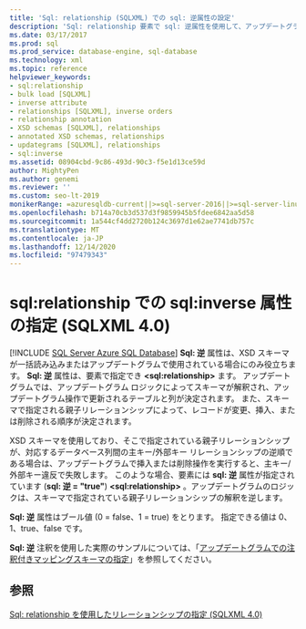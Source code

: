 ```yaml
---
title: 'Sql: relationship (SQLXML) での sql: 逆属性の設定'
description: 'Sql: relationship 要素で sql: 逆属性を使用して、アップデートグラム操作でデータベース列間のリレーションシップを指定する方法について説明します。'
ms.date: 03/17/2017
ms.prod: sql
ms.prod_service: database-engine, sql-database
ms.technology: xml
ms.topic: reference
helpviewer_keywords:
- sql:relationship
- bulk load [SQLXML]
- inverse attribute
- relationships [SQLXML], inverse orders
- relationship annotation
- XSD schemas [SQLXML], relationships
- annotated XSD schemas, relationships
- updategrams [SQLXML], relationships
- sql:inverse
ms.assetid: 08904cbd-9c86-493d-90c3-f5e1d13ce59d
author: MightyPen
ms.author: genemi
ms.reviewer: ''
ms.custom: seo-lt-2019
monikerRange: =azuresqldb-current||>=sql-server-2016||>=sql-server-linux-2017||=azuresqldb-mi-current
ms.openlocfilehash: b714a70cb3d537d3f9859945b5fdee6842aa5d58
ms.sourcegitcommit: 1a544cf4dd2720b124c3697d1e62ae7741db757c
ms.translationtype: MT
ms.contentlocale: ja-JP
ms.lasthandoff: 12/14/2020
ms.locfileid: "97479343"
---
```

# <a name="specifying-the-sqlinverse-attribute-on-sqlrelationship-sqlxml-40"></a>sql:relationship での sql:inverse 属性の指定 (SQLXML 4.0)
[!INCLUDE [SQL Server Azure SQL Database](../../includes/applies-to-version/sql-asdb.md)]
  **Sql: 逆** 属性は、XSD スキーマが一括読み込みまたはアップデートグラムで使用されている場合にのみ役立ちます。 **Sql: 逆** 属性は、要素で指定でき **\<sql:relationship>** ます。 アップデートグラムでは、アップデートグラム ロジックによってスキーマが解釈され、アップデートグラム操作で更新されるテーブルと列が決定されます。 また、スキーマで指定される親子リレーションシップによって、レコードが変更、挿入、または削除される順序が決定されます。  
  
 XSD スキーマを使用しており、そこで指定されている親子リレーションシップが、対応するデータベース列間の主キー/外部キー リレーションシップの逆順である場合は、アップデートグラムで挿入または削除操作を実行すると、主キー/外部キー違反で失敗します。 このような場合、要素には **sql: 逆** 属性が指定されています (**sql: 逆 = "true"**) **\<sql:relationship>** 。アップデートグラムのロジックは、スキーマで指定されている親子リレーションシップの解釈を逆します。  
  
 **Sql: 逆** 属性はブール値 (0 = false、1 = true) をとります。 指定できる値は 0、1、true、false です。  
  
 **Sql: 逆** 注釈を使用した実際のサンプルについては、「[アップデートグラムでの注釈付きマッピングスキーマの指定](../../relational-databases/sqlxml-annotated-xsd-schemas-xpath-queries/updategrams/specifying-an-annotated-mapping-schema-in-an-updategram-sqlxml-4-0.md)」を参照してください。  
  
## <a name="see-also"></a>参照  
 [Sql: relationship を使用したリレーションシップの指定 &#40;SQLXML 4.0&#41;](../../relational-databases/sqlxml-annotated-xsd-schemas-using/specifying-relationships-using-sql-relationship-sqlxml-4-0.md)  
  
  
